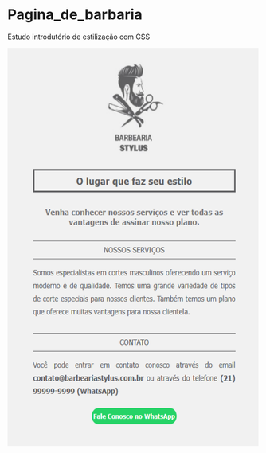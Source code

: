 # Pagina_de_barbaria
Estudo introdutório de estilização com CSS

<img align="center" alt="MecaFlavio.png" height="800" width="680" src="https://github.com/MecaFlavio/Pagina_de_barbaria/blob/master/img/print_site-barbeariaStylus.png?raw=true">
